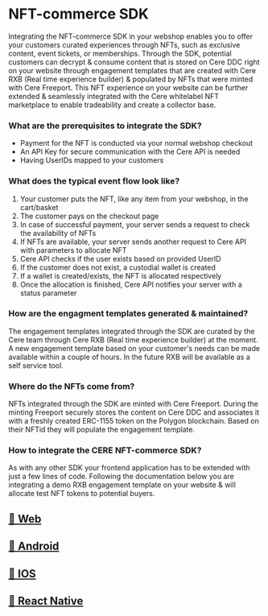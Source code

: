 # NFT-commerce SDK

Integrating the NFT-commerce SDK in your webshop enables you to offer your customers curated experiences through NFTs, such as exclusive content, event tickets, or memberships. Through the SDK, potential customers can decrypt & consume content that is stored on Cere DDC right on your website through engagement templates that are created with Cere RXB (Real time experience builder) & populated by NFTs that were minted with Cere Freeport. This NFT experience on your website can be further extended & seamlessly integrated with the Cere whitelabel NFT marketplace to enable tradeability and create a collector base.

### What are the prerequisites to integrate the SDK?

- Payment for the NFT is conducted via your normal webshop checkout
- An API Key for secure communication with the Cere API is needed
- Having UserIDs mapped to your customers

### What does the typical event flow look like?

1. Your customer puts the NFT, like any item from your webshop, in the cart/basket
2. The customer pays on the checkout page
3. In case of successful payment, your server sends a request to check the availability of NFTs
4. If NFTs are available, your server sends another request to Cere API with parameters to allocate NFT
5. Cere API checks if the user exists based on provided UserID
6. If the customer does not exist, a custodial wallet is created
7. If a wallet is created/exists, the NFT is allocated respectively
8. Once the allocation is finished, Cere API notifies your server with a status parameter

### How are the engagment templates generated & maintained?

The engagement templates integrated through the SDK are curated by the Cere team through Cere RXB (Real time experience builder) at the moment. A new engagement template based on your customer's needs can be made available within a couple of hours. In the future RXB will be available as a self service tool.

### Where do the NFTs come from?

NFTs integrated through the SDK are minted with Cere Freeport. During the minting Freeport securely stores the content on Cere DDC and associates it with a freshly created ERC-1155 token on the Polygon blockchain. Based on their NFTid they will populate the engagement template.

### How to integrate the CERE NFT-commerce SDK?

As with any other SDK your frontend application has to be extended with just a few lines of code. Following the documentation below you are integrating  a demo RXB engagement template on your website & will allocate test NFT tokens to potential buyers.

## [📓 Web](web-sdk.md)
## [📗 Android](android-sdk.md)
## [📙 IOS](ios-sdk.md)
## [📘 React Native](react-native-sdk.md)
